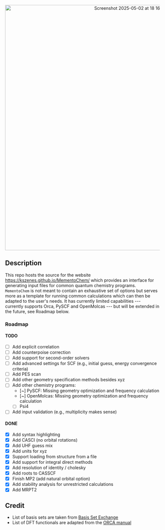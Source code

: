 <p align="center">
  <img width="800" alt="Screenshot 2025-05-02 at 18 16 09" src="https://github.com/user-attachments/assets/cc6315e7-e698-4f68-b7d3-7bf5ea560bf2" />
</p>

## Description

This repo hosts the source for the website https://kszenes.github.io/MementoChem/ which provides an interface for generating input files for common quantum chemistry programs.
`MementoChem` is not meant to contain an exhaustive set of options but serves more as a template for running common calculations which can then be adapted to the user's needs.
It has currently limited capabilities --- currently supports Orca, PySCF and OpenMolcas --- but will be extended in the future, see Roadmap below.

### Roadmap

#### TODO

- [ ] Add explicit correlation
- [ ] Add counterpoise correction
- [ ] Add support for second-order solvers
- [ ] Add advanced settings for SCF (e.g., initial guess, energy convergence criteria)
- [ ] Add PES scan
- [ ] Add other geometry specification methods besides xyz
- [ ] Add other chemistry programs:
  - [~] PySCF: Missing geometry optimization and frequency calculation
  - [~] OpenMolcas: Missing geometry optimization and frequency calculation
  - [ ] Psi4
- [ ] Add input validation (e.g., multiplicity makes sense)

#### DONE

- [x] Add syntax highlighting
- [x] Add CASCI (no orbital rotations)
- [x] Add UHF guess mix
- [x] Add units for xyz
- [x] Support loading from structure from a file
- [x] Add support for integral direct methods
- [x] Add resolution of identity / cholesky
- [x] Add roots to CASSCF
- [x] Finish MP2 (add natural orbital option)
- [x] Add stability analysis for unrestricted calculations
- [x] Add MRPT2

## Credit

- List of basis sets are taken from [Basis Set Exchange](https://github.com/MolSSI-BSE/basis_set_exchange)
- List of DFT functionals are adapted from the [ORCA manual](https://www.faccts.de/docs/orca/6.0/manual/contents/detailed/model.html#choice-of-functional)
